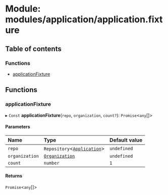 # Module: modules/application/application.fixture

## Table of contents

### Functions

- [applicationFixture](modules_application_application_fixture.md#applicationfixture)

## Functions

### applicationFixture

▸ `Const` **applicationFixture**(`repo`, `organization`, `count?`): `Promise`<`any`[]\>

#### Parameters

| Name | Type | Default value |
| :------ | :------ | :------ |
| `repo` | `Repository`<[`Application`](../classes/modules_application_application_entity.Application.md)\> | `undefined` |
| `organization` | [`Organization`](../classes/modules_organization_organization_entity.Organization.md) | `undefined` |
| `count` | `number` | `1` |

#### Returns

`Promise`<`any`[]\>
